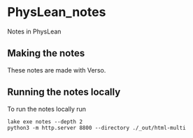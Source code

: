# PhysLean_notes
Notes in PhysLean

## Making the notes 

These notes are made with Verso. 

## Running the notes locally

To run the notes locally run 
```
lake exe notes --depth 2
python3 -m http.server 8800 --directory ./_out/html-multi
```